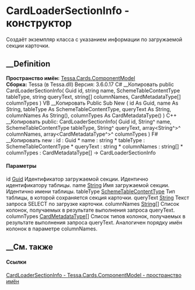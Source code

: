 # CardLoaderSectionInfo - конструктор
Создаёт экземпляр класса с указанием информации по загружаемой секции
карточки.
## __Definition
 **Пространство имён:**
[Tessa.Cards.ComponentModel](N_Tessa_Cards_ComponentModel.htm)  
 **Сборка:** Tessa (в Tessa.dll) Версия: 3.6.0.17
C# __Копировать
     public CardLoaderSectionInfo(
    	Guid id,
    	string name,
    	SchemeTableContentType tableType,
    	string queryText,
    	string[] columnNames,
    	CardMetadataType[] columnTypes
    )
VB __Копировать
     Public Sub New ( 
    	id As Guid,
    	name As String,
    	tableType As SchemeTableContentType,
    	queryText As String,
    	columnNames As String(),
    	columnTypes As CardMetadataType()
    )
C++ __Копировать
     public:
    CardLoaderSectionInfo(
    	Guid id, 
    	String^ name, 
    	SchemeTableContentType tableType, 
    	String^ queryText, 
    	array<String^>^ columnNames, 
    	array<CardMetadataType^>^ columnTypes
    )
F# __Копировать
     new : 
            id : Guid * 
            name : string * 
            tableType : SchemeTableContentType * 
            queryText : string * 
            columnNames : string[] * 
            columnTypes : CardMetadataType[] -> CardLoaderSectionInfo
#### Параметры
id [Guid](https://learn.microsoft.com/dotnet/api/system.guid)
    Идентификатор загружаемой секции. Идентично идентификатору таблицы.
name [String](https://learn.microsoft.com/dotnet/api/system.string)
    Имя загружаемой секции. Идентично имени таблицы.
tableType [SchemeTableContentType](T_Tessa_Scheme_SchemeTableContentType.htm)
    Тип таблицы, в которой сохраняется секция карточки.
queryText [String](https://learn.microsoft.com/dotnet/api/system.string)
    Текст запроса SELECT по загрузке карточки.
columnNames [String](https://learn.microsoft.com/dotnet/api/system.string)[]
     Список колонок, получаемых в результате выполнения запроса queryText. 
columnTypes [CardMetadataType](T_Tessa_Cards_Metadata_CardMetadataType.htm)[]
     Список типов колонок, получаемых в результате выполнения запроса queryText. Аналогичен порядку имён колонок в параметре columnNames. 
## __См. также
#### Ссылки
[CardLoaderSectionInfo -
](T_Tessa_Cards_ComponentModel_CardLoaderSectionInfo.htm)
[Tessa.Cards.ComponentModel - пространство
имён](N_Tessa_Cards_ComponentModel.htm)

